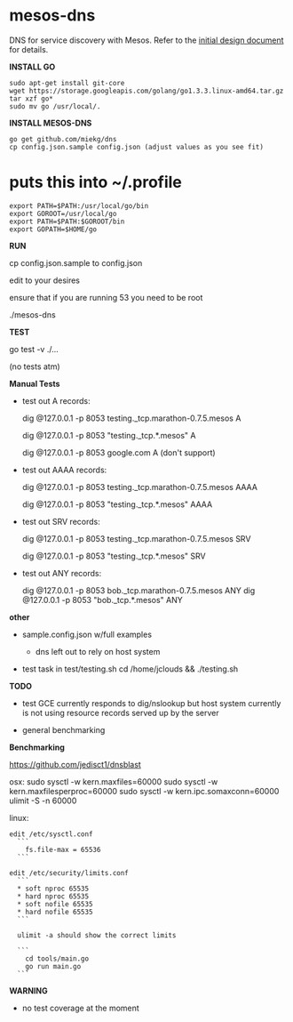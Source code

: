 mesos-dns
=========

DNS for service discovery with Mesos. 
Refer to the [initial design document](https://docs.google.com/a/mesosphere.io/document/d/1h-ptANif4RZNWKTAJXsG0s4ZjfpY7GLrY2zRwmrIBAc/edit?usp=sharing) for details. 

__INSTALL GO__
  ```shell
  sudo apt-get install git-core
  wget https://storage.googleapis.com/golang/go1.3.3.linux-amd64.tar.gz
  tar xzf go*
  sudo mv go /usr/local/.
  ```
 
__INSTALL MESOS-DNS__

  ```shell
  go get github.com/miekg/dns
  cp config.json.sample config.json (adjust values as you see fit)
  ```

  # puts this into ~/.profile
  ```
  export PATH=$PATH:/usr/local/go/bin
  export GOROOT=/usr/local/go
  export PATH=$PATH:$GOROOT/bin
  export GOPATH=$HOME/go
  ```

__RUN__

  cp config.json.sample to config.json

  edit to your desires

  ensure that if you are running 53 you need to be root

  ./mesos-dns

__TEST__

  go test -v ./...

  (no tests atm)

__Manual Tests__

* test out A records:

  dig @127.0.0.1 -p 8053 testing._tcp.marathon-0.7.5.mesos A

  dig @127.0.0.1 -p 8053 "testing._tcp.*.mesos" A

  dig @127.0.0.1 -p 8053 google.com A
  (don't support)

* test out AAAA records:

  dig @127.0.0.1 -p 8053 testing._tcp.marathon-0.7.5.mesos AAAA

  dig @127.0.0.1 -p 8053 "testing._tcp.*.mesos" AAAA


* test out SRV records:

  dig @127.0.0.1 -p 8053 testing._tcp.marathon-0.7.5.mesos SRV

  dig @127.0.0.1 -p 8053 "testing._tcp.*.mesos" SRV

* test out ANY records:

  dig @127.0.0.1 -p 8053 bob._tcp.marathon-0.7.5.mesos ANY
  dig @127.0.0.1 -p 8053 "bob._tcp.*.mesos" ANY

__other__

* sample.config.json w/full examples
  - dns left out to rely on host system

* test task in test/testing.sh
  cd /home/jclouds && ./testing.sh

__TODO__

* test GCE currently responds to dig/nslookup but host system currently
  is not using resource records served up by the server

* general benchmarking

__Benchmarking__

  https://github.com/jedisct1/dnsblast

  osx:
    sudo sysctl -w kern.maxfiles=60000
    sudo sysctl -w kern.maxfilesperproc=60000
    sudo sysctl -w kern.ipc.somaxconn=60000
    ulimit -S -n 60000

  linux:

    edit /etc/sysctl.conf 
      ```
        fs.file-max = 65536
      ```

    edit /etc/security/limits.conf
      ```
      * soft nproc 65535
      * hard nproc 65535
      * soft nofile 65535
      * hard nofile 65535
      ```

      ulimit -a should show the correct limits

      ```
        cd tools/main.go
        go run main.go
      ```
       
__WARNING__

* no test coverage at the moment
